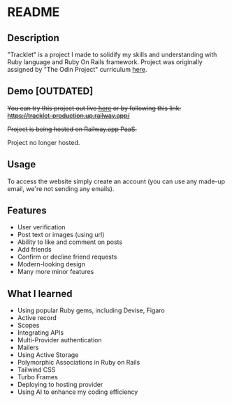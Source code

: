 # README

## Description

"Tracklet" is a project I made to solidify my skills and understanding with Ruby language and Ruby On Rails framework. Project was originally assigned by "The Odin Project" curriculum [here](https://www.theodinproject.com/lessons/ruby-on-rails-rails-final-project).

## Demo [OUTDATED]

~~You can try this project out live [here](https://tracklet-production.up.railway.app/) or by following this link:
https://tracklet-production.up.railway.app/~~

~~Project is being hosted on Railway.app PaaS.~~

Project no longer hosted.

## Usage
To access the website simply create an account (you can use any made-up email, we're not sending any emails).

## Features
* User verification
* Post text or images (using url)
* Ability to like and comment on posts
* Add friends
* Confirm or decline friend requests
* Modern-looking design
* Many more minor features


## What I learned
* Using popular Ruby gems, including Devise, Figaro
* Active record
* Scopes
* Integrating APIs
* Multi-Provider authentication
* Mailers
* Using Active Storage
* Polymorphic Associations in Ruby on Rails
* Tailwind CSS
* Turbo Frames
* Deploying to hosting provider
* Using AI to enhance my coding efficiency
